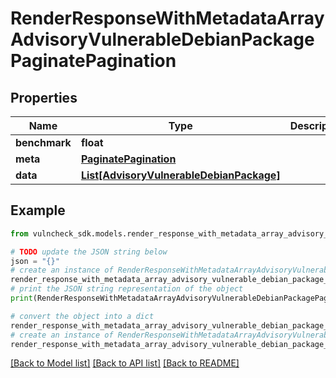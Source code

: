 # RenderResponseWithMetadataArrayAdvisoryVulnerableDebianPackagePaginatePagination


## Properties

Name | Type | Description | Notes
------------ | ------------- | ------------- | -------------
**benchmark** | **float** |  | [optional] 
**meta** | [**PaginatePagination**](PaginatePagination.md) |  | [optional] 
**data** | [**List[AdvisoryVulnerableDebianPackage]**](AdvisoryVulnerableDebianPackage.md) |  | [optional] 

## Example

```python
from vulncheck_sdk.models.render_response_with_metadata_array_advisory_vulnerable_debian_package_paginate_pagination import RenderResponseWithMetadataArrayAdvisoryVulnerableDebianPackagePaginatePagination

# TODO update the JSON string below
json = "{}"
# create an instance of RenderResponseWithMetadataArrayAdvisoryVulnerableDebianPackagePaginatePagination from a JSON string
render_response_with_metadata_array_advisory_vulnerable_debian_package_paginate_pagination_instance = RenderResponseWithMetadataArrayAdvisoryVulnerableDebianPackagePaginatePagination.from_json(json)
# print the JSON string representation of the object
print(RenderResponseWithMetadataArrayAdvisoryVulnerableDebianPackagePaginatePagination.to_json())

# convert the object into a dict
render_response_with_metadata_array_advisory_vulnerable_debian_package_paginate_pagination_dict = render_response_with_metadata_array_advisory_vulnerable_debian_package_paginate_pagination_instance.to_dict()
# create an instance of RenderResponseWithMetadataArrayAdvisoryVulnerableDebianPackagePaginatePagination from a dict
render_response_with_metadata_array_advisory_vulnerable_debian_package_paginate_pagination_from_dict = RenderResponseWithMetadataArrayAdvisoryVulnerableDebianPackagePaginatePagination.from_dict(render_response_with_metadata_array_advisory_vulnerable_debian_package_paginate_pagination_dict)
```
[[Back to Model list]](../README.md#documentation-for-models) [[Back to API list]](../README.md#documentation-for-api-endpoints) [[Back to README]](../README.md)


